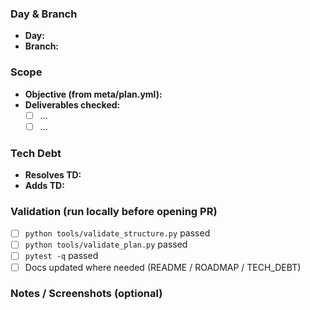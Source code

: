 ### Day & Branch
- **Day:** <!-- e.g., 8 -->
- **Branch:** <!-- e.g., feat/api-list-plays -->

### Scope
- **Objective (from meta/plan.yml):** <!-- paste exact objective for current_day -->
- **Deliverables checked:**
  - [ ] …
  - [ ] …

### Tech Debt
- **Resolves TD:** <!-- e.g., TD16, TD17, TD8 -->
- **Adds TD:** <!-- e.g., TD13, TD14 -->

### Validation (run locally before opening PR)
- [ ] `python tools/validate_structure.py` passed
- [ ] `python tools/validate_plan.py` passed
- [ ] `pytest -q` passed
- [ ] Docs updated where needed (README / ROADMAP / TECH_DEBT)

### Notes / Screenshots (optional)
<!-- Add any context, screenshots, or follow-ups here -->
